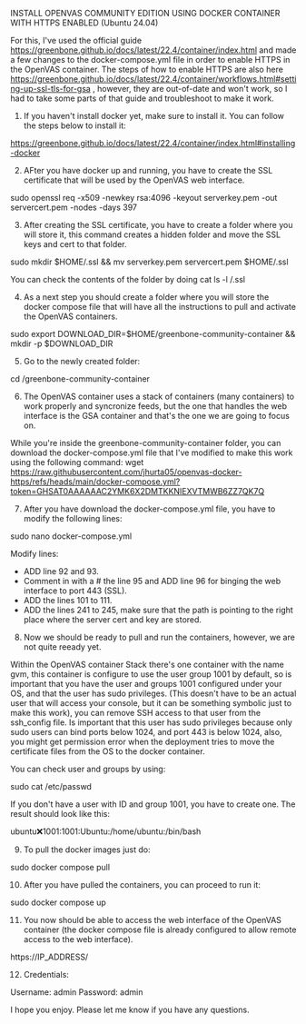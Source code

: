 INSTALL OPENVAS COMMUNITY EDITION USING DOCKER CONTAINER WITH HTTPS ENABLED (Ubuntu 24.04)

For this, I've used the official guide https://greenbone.github.io/docs/latest/22.4/container/index.html and made a few changes to the docker-compose.yml file in order to enable HTTPS in the OpenVAS container. 
The steps of how to enable HTTPS are also here https://greenbone.github.io/docs/latest/22.4/container/workflows.html#setting-up-ssl-tls-for-gsa , however, they are out-of-date and won't work, so I had to take some parts of that guide and troubleshoot to make it work.

1. If you haven't install docker yet, make sure to install it. You can follow the steps below to install it:

https://greenbone.github.io/docs/latest/22.4/container/index.html#installing-docker

2. AFter you have docker up and running, you have to create the SSL certificate that will be used by the OpenVAS web interface.

sudo openssl req -x509 -newkey rsa:4096 -keyout serverkey.pem -out servercert.pem -nodes -days 397

3. After creating the SSL certificate, you have to create a folder where you will store it, this command creates a hidden folder and move the SSL keys and cert to that folder.

sudo mkdir $HOME/.ssl && mv serverkey.pem servercert.pem $HOME/.ssl  

You can check the contents of the folder by doing cat ls -l /.ssl

4. As a next step you should create a folder where you will store the docker compose file that will have all the instructions to pull and activate the OpenVAS containers.

sudo export DOWNLOAD_DIR=$HOME/greenbone-community-container && mkdir -p $DOWNLOAD_DIR

5. Go to the newly created folder:

cd /greenbone-community-container

6. The OpenVAS container uses a stack of containers (many containers) to work properly and syncronize feeds, but the one that handles the web interface is the GSA container and that's the one we are going to focus on.

While you're inside the greenbone-community-container folder, you can download the docker-compose.yml file that I've modified to make this work using the following command: wget https://raw.githubusercontent.com/jhurta05/openvas-docker-https/refs/heads/main/docker-compose.yml?token=GHSAT0AAAAAAC2YMK6X2DMTKKNIEXVTMWB6ZZ7QK7Q

7. After you have download the docker-compose.yml file, you have to modify the following lines:

sudo nano docker-compose.yml 

Modify lines: 
- ADD line 92 and 93.
- Comment in with a # the line 95 and ADD line 96 for binging the web interface to port 443 (SSL).
- ADD the lines 101 to 111.
- ADD the lines 241 to 245, make sure that the path is pointing to the right place where the server cert and key are stored.

8. Now we should be ready to pull and run the containers, however, we are not quite reeady yet.

Within the OpenVAS container Stack there's one container with the name gvm, this container is configure to use the user group 1001 by default, so is important that you have the user and groups 1001 configured under your OS, and that the user has sudo privileges. (This doesn't have to be an actual user that will access your console, but it can be something symbolic just to make this work), you can remove SSH access to that user from the ssh_config file.
Is important that this user has sudo privileges because only sudo users can bind ports below 1024, and port 443 is below 1024, also, you might get permission error when the deployment tries to move the certificate files from the OS to the docker container. 

You can check user and groups by using:

sudo cat /etc/passwd

If you don't have a user with ID and group 1001, you have to create one. The result should look like this:

ubuntu:x:1001:1001:Ubuntu:/home/ubuntu:/bin/bash

9. To pull the docker images just do:

sudo docker compose pull

10. After you have pulled the containers, you can proceed to run it:

sudo docker compose up

11. You now should be able to access the web interface of the OpenVAS container (the docker compose file is already configured to allow remote access to the web interface).

https://IP_ADDRESS/

12. Credentials:

Username: admin
Password: admin


I hope you enjoy. Please let me know if you have any questions.


